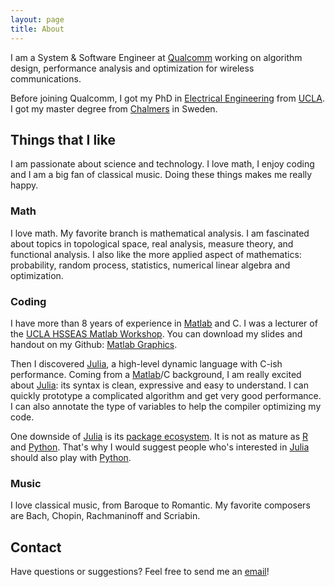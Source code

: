 ```yaml
---
layout: page
title: About
---
```


[Q]: https://www.qualcomm.com/
[J]: http://julialang.org/
[M]: https://www.mathworks.com/products/matlab/
[P]: https://www.python.org/

I am a System & Software Engineer at [Qualcomm][Q] working on algorithm design, performance analysis and optimization for wireless communications.

Before joining Qualcomm, I got my PhD in [Electrical Engineering](http://www.ee.ucla.edu/) from [UCLA](http://http://www.ucla.edu/).
I got my master degree from [Chalmers](https://www.chalmers.se/en/) in Sweden.

## Things that I like
I am passionate about science and technology.
I love math, I enjoy coding and I am a big fan of classical music.
Doing these things makes me really happy.

### Math
I love math.
My favorite branch is mathematical analysis.
I am fascinated about topics in topological space, real analysis, measure theory, and functional analysis.
I also like the more applied aspect of mathematics: probability, random process, statistics, numerical linear algebra and optimization.

### Coding
I have more than 8 years of experience in [Matlab][M] and C.
I was a lecturer of the [UCLA HSSEAS Matlab Workshop](http://www.seasoasa.ucla.edu/student-opportunities/matlab).
You can download my slides and handout on my Github: [Matlab Graphics](https://github.com/rhymer/matlab-plot-tutorial).

Then I discovered [Julia][J], a high-level dynamic language with C-ish performance.
Coming from a [Matlab][M]/C background, I am really excited about [Julia][J]:
its syntax is clean, expressive and easy to understand.
I can quickly prototype a complicated algorithm and get very good performance.
I can also annotate the type of variables to help the compiler optimizing my code.

One downside of [Julia][J] is its [package ecosystem](http://pkg.julialang.org/pulse.html).
It is not as mature as [R](https://www.r-project.org/) and [Python][P].
That's why I would suggest people who's interested in [Julia][J] should also play with [Python][P].

### Music
I love classical music, from Baroque to Romantic.
My favorite composers are Bach, Chopin, Rachmaninoff and Scriabin.

## Contact
Have questions or suggestions? Feel free to send me an [email](mailto:rhymer123@gmail.com)!

